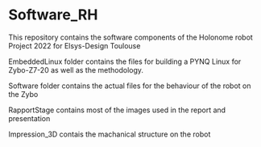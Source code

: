 # Software_RH
This repository contains the software components of the Holonome robot Project 2022 for Elsys-Design Toulouse

EmbeddedLinux folder contains the files for building a PYNQ Linux for Zybo-Z7-20 as well as the methodology.

Software folder contains the actual files for the behaviour of the robot on the Zybo 

RapportStage contains most of the images used in the report and presentation

Impression_3D contais the machanical structure on the robot

